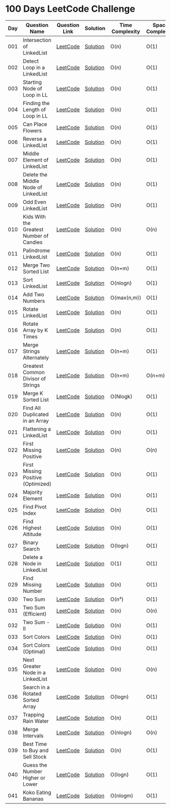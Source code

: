 # 100 Days LeetCode Challenge

| Day | Question Name | Question Link | Solution | Time Complexity | Space Complexity |
|-----|--------------|---------------|----------|-----------------|------------------|
| 001 | Intersection of LinkedList | [LeetCode](https://leetcode.com/problems/intersection-of-two-linked-lists/) | [Solution](./Day-001/Intersection%20of%20LinkedList.cpp) | O(n) | O(1) |
| 002 | Detect Loop in a LinkedList | [LeetCode](https://leetcode.com/problems/linked-list-cycle/) | [Solution](./Day-002/Detect%20Loop%20in%20a%20LinkedList.cpp) | O(n) | O(1) |
| 003 | Starting Node of Loop in LL | [LeetCode](https://leetcode.com/problems/linked-list-cycle-ii/) | [Solution](./Day-003/Starting%20Node%20of%20Loop%20in%20LL.cpp) | O(n) | O(1) |
| 004 | Finding the Length of Loop in LL | [LeetCode](https://leetcode.com/problems/linked-list-cycle/) | [Solution](./Day-004/Finding%20the%20Length%20of%20Loop%20in%20LL.cpp) | O(n) | O(1) |
| 005 | Can Place Flowers | [LeetCode](https://leetcode.com/problems/can-place-flowers/) | [Solution](./Day-005/Can%20Place%20Flowers.cpp) | O(n) | O(1) |
| 006 | Reverse a LinkedList | [LeetCode](https://leetcode.com/problems/reverse-linked-list/) | [Solution](./Day-006/Reverse%20a%20LinkedList.cpp) | O(n) | O(1) |
| 007 | Middle Element of LinkedList | [LeetCode](https://leetcode.com/problems/middle-of-the-linked-list/) | [Solution](./Day-007/Middle%20Element%20of%20LinkedList.cpp) | O(n) | O(1) |
| 008 | Delete the Middle Node of LinkedList | [LeetCode](https://leetcode.com/problems/delete-the-middle-node-of-a-linked-list/) | [Solution](./Day-008/Delete%20the%20Middle%20Node%20of%20LinkedList.cpp) | O(n) | O(1) |
| 009 | Odd Even LinkedList | [LeetCode](https://leetcode.com/problems/odd-even-linked-list/) | [Solution](./Day-009/Odd%20Even%20LinkedList.cpp) | O(n) | O(1) |
| 010 | Kids With the Greatest Number of Candies | [LeetCode](https://leetcode.com/problems/kids-with-the-greatest-number-of-candies/) | [Solution](./Day-010/Kids%20With%20the%20Greatest%20Number%20of%20Candies.cpp) | O(n) | O(n) |
| 011 | Palindrome LinkedList | [LeetCode](https://leetcode.com/problems/palindrome-linked-list/) | [Solution](./Day-011/Palindrome%20LinkedList.cpp) | O(n) | O(1) |
| 012 | Merge Two Sorted List | [LeetCode](https://leetcode.com/problems/merge-two-sorted-lists/) | [Solution](./Day-012/Merge%20Two%20Sorted%20List.cpp) | O(n+m) | O(1) |
| 013 | Sort LinkedList | [LeetCode](https://leetcode.com/problems/sort-list/) | [Solution](./Day-013/Sort%20LinkedList.cpp) | O(nlogn) | O(1) |
| 014 | Add Two Numbers | [LeetCode](https://leetcode.com/problems/add-two-numbers/) | [Solution](./Day-014/Add%20Two%20Numbers.cpp) | O(max(n,m)) | O(1) |
| 015 | Rotate LinkedList | [LeetCode](https://leetcode.com/problems/rotate-list/) | [Solution](./Day-015/Rotate%20LinkedList.cpp) | O(n) | O(1) |
| 016 | Rotate Array by K Times | [LeetCode](https://leetcode.com/problems/rotate-array/) | [Solution](./Day-016/Rotate%20Array%20by%20K%20Times.cpp) | O(n) | O(1) |
| 017 | Merge Strings Alternately | [LeetCode](https://leetcode.com/problems/merge-strings-alternately/) | [Solution](./Day-017/Merge%20Strings%20Alternately.cpp) | O(n+m) | O(1) |
| 018 | Greatest Common Divisor of Strings | [LeetCode](https://leetcode.com/problems/greatest-common-divisor-of-strings/) | [Solution](./Day-018/Greatest%20Common%20Divisor%20of%20Strings.cpp) | O(n+m) | O(n+m) |
| 019 | Merge K Sorted List | [LeetCode](https://leetcode.com/problems/merge-k-sorted-lists/) | [Solution](./Day-019/Merge%20K%20Sorted%20List.cpp) | O(Nlogk) | O(1) |
| 020 | Find All Duplicated in an Array | [LeetCode](https://leetcode.com/problems/find-all-duplicates-in-an-array/) | [Solution](./Day-020/Find%20All%20Duplicated%20in%20an%20Array.cpp) | O(n) | O(1) |
| 021 | Flattening a LinkedList | [LeetCode](https://leetcode.com/problems/flatten-a-multilevel-doubly-linked-list/) | [Solution](./Day-021/Flattening%20a%20LinkedList.cpp) | O(n) | O(1) |
| 022 | First Missing Positive | [LeetCode](https://leetcode.com/problems/first-missing-positive/) | [Solution](./Day-022/First%20Missing%20Positive.cpp) | O(n) | O(n) |
| 023 | First Missing Positive (Optimized) | [LeetCode](https://leetcode.com/problems/first-missing-positive/) | [Solution](./Day-023/First%20Missing%20Positive.cpp) | O(n) | O(1) |
| 024 | Majority Element | [LeetCode](https://leetcode.com/problems/majority-element/) | [Solution](./Day-024/Majority%20Element.cpp) | O(n) | O(1) |
| 025 | Find Pivot Index | [LeetCode](https://leetcode.com/problems/find-pivot-index/) | [Solution](./Day-025/Find%20Pivot%20Index.cpp) | O(n) | O(1) |
| 026 | Find Highest Altitude | [LeetCode](https://leetcode.com/problems/find-the-highest-altitude/) | [Solution](./Day-026/Find%20Highest%20Altitude.cpp) | O(n) | O(1) |
| 027 | Binary Search | [LeetCode](https://leetcode.com/problems/binary-search/) | [Solution](./Day-027/Binary%20Search.cpp) | O(logn) | O(1) |
| 028 | Delete a Node in LinkedList | [LeetCode](https://leetcode.com/problems/delete-node-in-a-linked-list/) | [Solution](./Day-028/Delete%20a%20Node%20in%20LinkedList.cpp) | O(1) | O(1) |
| 029 | Find Missing Number | [LeetCode](https://leetcode.com/problems/missing-number/) | [Solution](./Day-029/Find%20Missing%20Number.cpp) | O(n) | O(1) |
| 030 | Two Sum | [LeetCode](https://leetcode.com/problems/two-sum/) | [Solution](./Day-030/Two%20Sum.cpp) | O(n²) | O(1) |
| 031 | Two Sum (Efficient) | [LeetCode](https://leetcode.com/problems/two-sum/) | [Solution](./Day-031/Two%20Sum%20Efficient.cpp) | O(n) | O(n) |
| 032 | Two Sum - II | [LeetCode](https://leetcode.com/problems/two-sum-ii-input-array-is-sorted/) | [Solution](./Day-032/Two%20Sum%20-%20II.cpp) | O(n) | O(1) |
| 033 | Sort Colors | [LeetCode](https://leetcode.com/problems/sort-colors/) | [Solution](./Day-033/Sort%20Colors.cpp) | O(n) | O(1) |
| 034 | Sort Colors (Optimal) | [LeetCode](https://leetcode.com/problems/sort-colors/) | [Solution](./Day-034/Sort%20Colors%20Optimal.cpp) | O(n) | O(1) |
| 035 | Next Greater Node in a LinkedList | [LeetCode](https://leetcode.com/problems/next-greater-node-in-linked-list/) | [Solution](./Day-035/Next%20Greater%20Node%20in%20a%20LinkedList.cpp) | O(n) | O(n) |
| 036 | Search in a Rotated Sorted Array | [LeetCode](https://leetcode.com/problems/search-in-rotated-sorted-array/) | [Solution](./Day-036/Search%20in%20a%20Rotated%20Sorted%20Array.cpp) | O(logn) | O(1) |
| 037 | Trapping Rain Water | [LeetCode](https://leetcode.com/problems/trapping-rain-water/) | [Solution](./Day-037/Trapping%20Rain%20Water.cpp) | O(n) | O(1) |
| 038 | Merge Intervals | [LeetCode](https://leetcode.com/problems/merge-intervals/) | [Solution](./Day-038/Merge%20Intervals.cpp) | O(nlogn) | O(n) |
| 039 | Best Time to Buy and Sell Stock | [LeetCode](https://leetcode.com/problems/best-time-to-buy-and-sell-stock/) | [Solution](./Day-039/Best%20Time%20to%20Buy%20and%20Sell%20Stock.cpp) | O(n) | O(1) |
| 040 | Guess the Number Higher or Lower | [LeetCode](https://leetcode.com/problems/guess-number-higher-or-lower/) | [Solution](./Day-040/Guess%20the%20Number%20Higher%20or%20Lower.cpp) | O(logn) | O(1) |
| 041 | Koko Eating Bananas | [LeetCode](https://leetcode.com/problems/koko-eating-bananas/) | [Solution](./Day-041/Koko%20Eating%20Bananas.cpp) | O(nlogm) | O(1) |